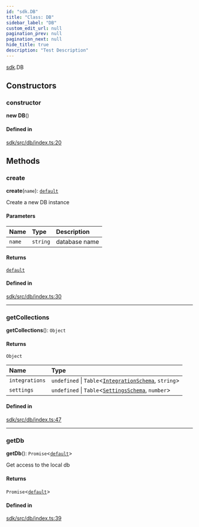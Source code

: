 ```yaml
---
id: "sdk.DB"
title: "Class: DB"
sidebar_label: "DB"
custom_edit_url: null
pagination_prev: null
pagination_next: null
hide_title: true
description: "Test Description"
---
```


[sdk](../namespaces/sdk.md).DB

## Constructors

### constructor

**new DB**()

#### Defined in

[sdk/src/db/index.ts:20](https://github.com/AKASHAorg/akasha-core/blob/978d02d1/sdk/src/db/index.ts#L20)

## Methods

### create

**create**(`name`): [`default`](sdk.default-2.md)

Create a new DB instance

#### Parameters

| Name | Type | Description |
| :------ | :------ | :------ |
| `name` | `string` | database name |

#### Returns

[`default`](sdk.default-2.md)

#### Defined in

[sdk/src/db/index.ts:30](https://github.com/AKASHAorg/akasha-core/blob/978d02d1/sdk/src/db/index.ts#L30)

___

### getCollections

**getCollections**(): `Object`

#### Returns

`Object`

| Name | Type |
| :------ | :------ |
| `integrations` | `undefined` \| `Table`<[`IntegrationSchema`](../interfaces/sdk.IntegrationSchema.md), `string`\> |
| `settings` | `undefined` \| `Table`<[`SettingsSchema`](../interfaces/sdk.SettingsSchema.md), `number`\> |

#### Defined in

[sdk/src/db/index.ts:47](https://github.com/AKASHAorg/akasha-core/blob/978d02d1/sdk/src/db/index.ts#L47)

___

### getDb

**getDb**(): `Promise`<[`default`](sdk.default-2.md)\>

Get access to the local db

#### Returns

`Promise`<[`default`](sdk.default-2.md)\>

#### Defined in

[sdk/src/db/index.ts:39](https://github.com/AKASHAorg/akasha-core/blob/978d02d1/sdk/src/db/index.ts#L39)
